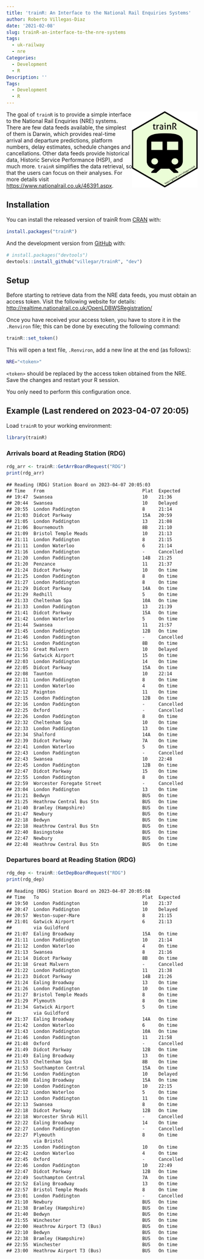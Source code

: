 ```yaml
---
title: 'trainR: An Interface to the National Rail Enquiries Systems'
author: Roberto Villegas-Diaz
date: '2021-02-08'
slug: trainR-an-interface-to-the-nre-systems
tags:
  - uk-railway
  - nre
Categories:
  - Development
  - R
Description: ''
Tags:
  - Development
  - R
---
```


<img src="https://raw.githubusercontent.com/villegar/trainR/main/inst/images/logo.png" alt="logo" align="right" height=200px/>

The goal of `trainR` is to provide a simple interface to the 
National Rail Enquiries (NRE) systems. There are few data feeds 
available, the simplest of them is Darwin, which provides real-time 
arrival and departure predictions, platform numbers, delay estimates, 
schedule changes and cancellations. Other data feeds provide historical 
data, Historic Service Performance (HSP), and much more. `trainR` 
simplifies the data retrieval, so that the users can focus on their 
analyses. For more details visit 
https://www.nationalrail.co.uk/46391.aspx.

## Installation

You can install the released version of trainR from [CRAN](https://CRAN.R-project.org) with:

``` r
install.packages("trainR")
```

And the development version from [GitHub](https://github.com/) with:

``` r
# install.packages("devtools")
devtools::install_github("villegar/trainR", "dev")
```

## Setup
Before starting to retrieve data from the NRE data feeds, you must obtain an access token. 
Visit the following website for details: http://realtime.nationalrail.co.uk/OpenLDBWSRegistration/

Once you have received your access token, you have to store it in the `.Renviron` file; this can be 
done by executing the following command:


```r
trainR::set_token()
```

This will open a text file, `.Renviron`, add a new line at the end (as follows):

```bash
NRE="<token>"
```

`<token>` should be replaced by the access token obtained from the NRE. Save the changes and restart 
your R session.

You only need to perform this configuration once.

## Example (Last rendered on 2023-04-07 20:05)

Load `trainR` to your working environment:

```r
library(trainR)
```

### Arrivals board at Reading Station (RDG)


```r
rdg_arr <- trainR::GetArrBoardRequest("RDG")
print(rdg_arr)
```

```
## Reading (RDG) Station Board on 2023-04-07 20:05:03
## Time   From                                    Plat  Expected
## 19:47  Swansea                                 10    21:36
## 20:44  Swansea                                 10    Delayed
## 20:55  London Paddington                       8     21:14
## 21:03  Didcot Parkway                          15A   20:59
## 21:05  London Paddington                       13    21:08
## 21:06  Bournemouth                             8B    21:10
## 21:09  Bristol Temple Meads                    10    21:13
## 21:11  London Paddington                       8     21:15
## 21:11  London Waterloo                         6     21:14
## 21:16  London Paddington                       -     Cancelled
## 21:20  London Paddington                       14B   21:25
## 21:20  Penzance                                11    21:37
## 21:24  Didcot Parkway                          10    On time
## 21:25  London Paddington                       8     On time
## 21:27  London Paddington                       8     On time
## 21:29  Didcot Parkway                          14A   On time
## 21:29  Redhill                                 5     On time
## 21:33  Cheltenham Spa                          10A   On time
## 21:33  London Paddington                       13    21:39
## 21:41  Didcot Parkway                          15A   On time
## 21:42  London Waterloo                         5     On time
## 21:44  Swansea                                 11    21:57
## 21:45  London Paddington                       12B   On time
## 21:46  London Paddington                       -     Cancelled
## 21:51  London Paddington                       8B    On time
## 21:53  Great Malvern                           10    Delayed
## 21:56  Gatwick Airport                         15    On time
## 22:03  London Paddington                       14    On time
## 22:05  Didcot Parkway                          15A   On time
## 22:08  Taunton                                 10    22:14
## 22:11  London Paddington                       8     On time
## 22:11  London Waterloo                         4     On time
## 22:12  Paignton                                11    On time
## 22:15  London Paddington                       12B   On time
## 22:16  London Paddington                       -     Cancelled
## 22:25  Oxford                                  -     Cancelled
## 22:26  London Paddington                       8     On time
## 22:32  Cheltenham Spa                          10    On time
## 22:33  London Paddington                       13    On time
## 22:34  Shalford                                14A   On time
## 22:39  Didcot Parkway                          7A    On time
## 22:41  London Waterloo                         5     On time
## 22:43  London Paddington                       -     Cancelled
## 22:43  Swansea                                 10    22:48
## 22:45  London Paddington                       12B   On time
## 22:47  Didcot Parkway                          15    On time
## 22:55  London Paddington                       8     On time
## 22:59  Worcester Foregate Street               -     Cancelled
## 23:04  London Paddington                       13    On time
## 21:21  Bedwyn                                  BUS   On time
## 21:25  Heathrow Central Bus Stn                BUS   On time
## 21:40  Bramley (Hampshire)                     BUS   On time
## 21:47  Newbury                                 BUS   On time
## 22:18  Bedwyn                                  BUS   On time
## 22:18  Heathrow Central Bus Stn                BUS   On time
## 22:40  Basingstoke                             BUS   On time
## 22:47  Newbury                                 BUS   On time
## 22:48  Heathrow Central Bus Stn                BUS   On time
```

### Departures board at Reading Station (RDG)


```r
rdg_dep <- trainR::GetDepBoardRequest("RDG")
print(rdg_dep)
```

```
## Reading (RDG) Station Board on 2023-04-07 20:05:08
## Time   To                                      Plat  Expected
## 19:50  London Paddington                       10    21:37
## 20:47  London Paddington                       10    Delayed
## 20:57  Weston-super-Mare                       8     21:15
## 21:01  Gatwick Airport                         6     21:13
##        via Guildford                           
## 21:07  Ealing Broadway                         15A   On time
## 21:11  London Paddington                       10    21:14
## 21:12  London Waterloo                         4     On time
## 21:13  Swansea                                 8     21:16
## 21:14  Didcot Parkway                          8B    On time
## 21:18  Great Malvern                           -     Cancelled
## 21:22  London Paddington                       11    21:38
## 21:23  Didcot Parkway                          14B   21:26
## 21:24  Ealing Broadway                         13    On time
## 21:26  London Paddington                       10    On time
## 21:27  Bristol Temple Meads                    8     On time
## 21:29  Plymouth                                8     On time
## 21:34  Gatwick Airport                         5     On time
##        via Guildford                           
## 21:37  Ealing Broadway                         14A   On time
## 21:42  London Waterloo                         6     On time
## 21:43  London Paddington                       10A   On time
## 21:46  London Paddington                       11    21:58
## 21:48  Oxford                                  -     Cancelled
## 21:49  Didcot Parkway                          12B   On time
## 21:49  Ealing Broadway                         13    On time
## 21:53  Cheltenham Spa                          8B    On time
## 21:53  Southampton Central                     15A   On time
## 21:56  London Paddington                       10    Delayed
## 22:08  Ealing Broadway                         15A   On time
## 22:10  London Paddington                       10    22:15
## 22:12  London Waterloo                         5     On time
## 22:13  London Paddington                       11    On time
## 22:13  Swansea                                 8     On time
## 22:18  Didcot Parkway                          12B   On time
## 22:18  Worcester Shrub Hill                    -     Cancelled
## 22:22  Ealing Broadway                         14    On time
## 22:27  London Paddington                       -     Cancelled
## 22:27  Plymouth                                8     On time
##        via Bristol                             
## 22:35  London Paddington                       10    On time
## 22:42  London Waterloo                         4     On time
## 22:45  Oxford                                  -     Cancelled
## 22:46  London Paddington                       10    22:49
## 22:47  Didcot Parkway                          12B   On time
## 22:49  Southampton Central                     7A    On time
## 22:52  Ealing Broadway                         13    On time
## 22:57  Bristol Temple Meads                    8     On time
## 23:01  London Paddington                       -     Cancelled
## 21:10  Newbury                                 BUS   On time
## 21:38  Bramley (Hampshire)                     BUS   On time
## 21:40  Bedwyn                                  BUS   On time
## 21:55  Winchester                              BUS   On time
## 22:00  Heathrow Airport T3 (Bus)               BUS   On time
## 22:10  Bedwyn                                  BUS   On time
## 22:38  Bramley (Hampshire)                     BUS   On time
## 22:55  Winchester                              BUS   On time
## 23:00  Heathrow Airport T3 (Bus)               BUS   On time
```
